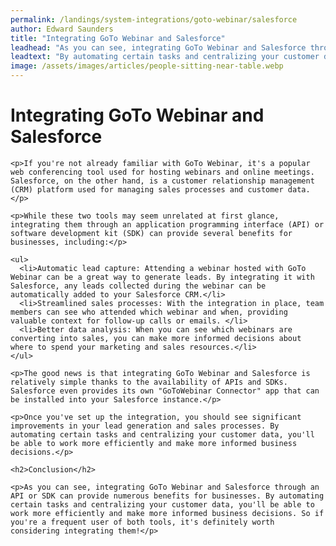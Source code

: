 ```yaml
---
permalink: /landings/system-integrations/goto-webinar/salesforce
author: Edward Saunders
title: "Integrating GoTo Webinar and Salesforce"
leadhead: "As you can see, integrating GoTo Webinar and Salesforce through an API or SDK can provide numerous benefits for businesses"
leadtext: "By automating certain tasks and centralizing your customer data, you'll be able to work more efficiently and make more informed business decisions. So if you're a frequent user of both tools, it's definitely worth considering integrating them!"
image: /assets/images/articles/people-sitting-near-table.webp
---
```

<div class="arttext">    <h1>Integrating GoTo Webinar and Salesforce</h1>
    
    <p>If you're not already familiar with GoTo Webinar, it's a popular web conferencing tool used for hosting webinars and online meetings. Salesforce, on the other hand, is a customer relationship management (CRM) platform used for managing sales processes and customer data. </p>
    
    <p>While these two tools may seem unrelated at first glance, integrating them through an application programming interface (API) or software development kit (SDK) can provide several benefits for businesses, including:</p>
    
    <ul>
      <li>Automatic lead capture: Attending a webinar hosted with GoTo Webinar can be a great way to generate leads. By integrating it with Salesforce, any leads collected during the webinar can be automatically added to your Salesforce CRM.</li>
      <li>Streamlined sales processes: With the integration in place, team members can see who attended which webinar and when, providing valuable context for follow-up calls or emails. </li>
      <li>Better data analysis: When you can see which webinars are converting into sales, you can make more informed decisions about where to spend your marketing and sales resources.</li>
    </ul>
    
    <p>The good news is that integrating GoTo Webinar and Salesforce is relatively simple thanks to the availability of APIs and SDKs. Salesforce even provides its own "GoToWebinar Connector" app that can be installed into your Salesforce instance.</p>
    
    <p>Once you've set up the integration, you should see significant improvements in your lead generation and sales processes. By automating certain tasks and centralizing your customer data, you'll be able to work more efficiently and make more informed business decisions.</p>
    
    <h2>Conclusion</h2>
    
    <p>As you can see, integrating GoTo Webinar and Salesforce through an API or SDK can provide numerous benefits for businesses. By automating certain tasks and centralizing your customer data, you'll be able to work more efficiently and make more informed business decisions. So if you're a frequent user of both tools, it's definitely worth considering integrating them!</p>
</div>